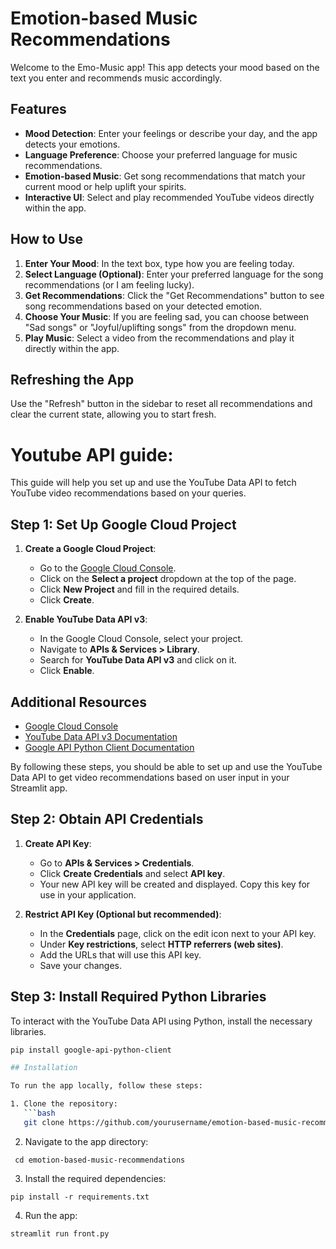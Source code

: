 # Emotion-based Music Recommendations

Welcome to the Emo-Music  app! This app detects your mood based on the text you enter and recommends music accordingly.

## Features

- **Mood Detection**: Enter your feelings or describe your day, and the app detects your emotions.
- **Language Preference**: Choose your preferred language for music recommendations.
- **Emotion-based Music**: Get song recommendations that match your current mood or help uplift your spirits.
- **Interactive UI**: Select and play recommended YouTube videos directly within the app.

## How to Use

1. **Enter Your Mood**: In the text box, type how you are feeling today.
2. **Select Language (Optional)**: Enter your preferred language for the song recommendations (or I am feeling lucky).
3. **Get Recommendations**: Click the "Get Recommendations" button to see song recommendations based on your detected emotion.
4. **Choose Your Music**: If you are feeling sad, you can choose between "Sad songs" or "Joyful/uplifting songs" from the dropdown menu.
5. **Play Music**: Select a video from the recommendations and play it directly within the app.

## Refreshing the App

Use the "Refresh" button in the sidebar to reset all recommendations and clear the current state, allowing you to start fresh.
# Youtube API guide:
This guide will help you set up and use the YouTube Data API to fetch YouTube video recommendations based on your queries.

## Step 1: Set Up Google Cloud Project

1. **Create a Google Cloud Project**:
   - Go to the [Google Cloud Console](https://console.cloud.google.com/).
   - Click on the **Select a project** dropdown at the top of the page.
   - Click **New Project** and fill in the required details.
   - Click **Create**.

2. **Enable YouTube Data API v3**:
   - In the Google Cloud Console, select your project.
   - Navigate to **APIs & Services > Library**.
   - Search for **YouTube Data API v3** and click on it.
   - Click **Enable**.
## Additional Resources
- [Google Cloud Console](https://console.cloud.google.com/)
- [YouTube Data API v3 Documentation](https://developers.google.com/youtube/v3/docs)
- [Google API Python Client Documentation](https://github.com/googleapis/google-api-python-client)


By following these steps, you should be able to set up and use the YouTube Data API to get video recommendations based on user input in your Streamlit app.

## Step 2: Obtain API Credentials

1. **Create API Key**:
   - Go to **APIs & Services > Credentials**.
   - Click **Create Credentials** and select **API key**.
   - Your new API key will be created and displayed. Copy this key for use in your application.

2. **Restrict API Key (Optional but recommended)**:
   - In the **Credentials** page, click on the edit icon next to your API key.
   - Under **Key restrictions**, select **HTTP referrers (web sites)**.
   - Add the URLs that will use this API key.
   - Save your changes.

## Step 3: Install Required Python Libraries

To interact with the YouTube Data API using Python, install the necessary libraries.

```bash
pip install google-api-python-client

## Installation

To run the app locally, follow these steps:

1. Clone the repository:
   ```bash
   git clone https://github.com/yourusername/emotion-based-music-recommendations.git
   ```
2. Navigate to the app directory:
 ```
  cd emotion-based-music-recommendations
```

3. Install the required dependencies:
```
pip install -r requirements.txt
```
4. Run the app:
```
streamlit run front.py
```



